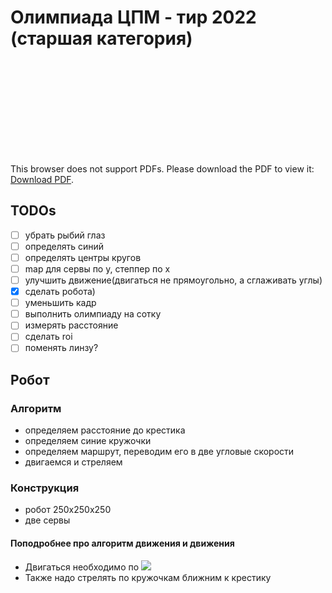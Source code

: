 # Олимпиада ЦПМ - тир 2022 (старшая категория)

<object data="https://mosrobotics.ru/wp-content/uploads/2022/10/старшая-2_Тир_зрение.pdf" type="application/pdf" width="700px" height="700px">
    <embed src="https://mosrobotics.ru/wp-content/uploads/2022/10/старшая-2_Тир_зрение.pdf">
        <p>This browser does not support PDFs. Please download the PDF to view it: <a href="https://mosrobotics.ru/wp-content/uploads/2022/10/старшая-2_Тир_зрение.pdf">Download PDF</a>.</p>
    </embed>
</object>

## TODOs
- [ ] убрать рыбий глаз
- [ ] определять синий
- [ ] определять центры кругов
- [ ] map для сервы по y, степпер по x
- [ ] улучшить движение(двигаться не прямоугольно, а сглаживать углы)
- [x] сделать робота)
- [ ] уменьшить кадр
- [ ] выполнить олимпиаду на сотку
- [ ] измерять расстояние
- [ ] сделать roi
- [ ] поменять линзу?

## Робот

### Алгоритм

- определяем расстояние до крестика
- определяем синие кружочки
- определяем маршрут, переводим его в две угловые скорости
- двигаемся и стреляем

### Конструкция

- робот 250x250x250
- две сервы

#### Поподробнее про алгоритм движения и движения

- Двигаться необходимо по <img src="https://latex.codecogs.com/gif.latex?\text { arctg(h / x) } " />
- Также надо стрелять по кружочкам ближним к крестику
